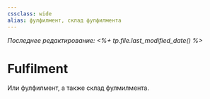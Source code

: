 ```yaml
---
cssclass: wide
alias: фулфилмент, склад фулфилмента
---
```


*Последнее редактирование: <%+ tp.file.last_modified_date() %>*

# Fulfilment

Или фулфилмент, а также склад фулмилмента. 